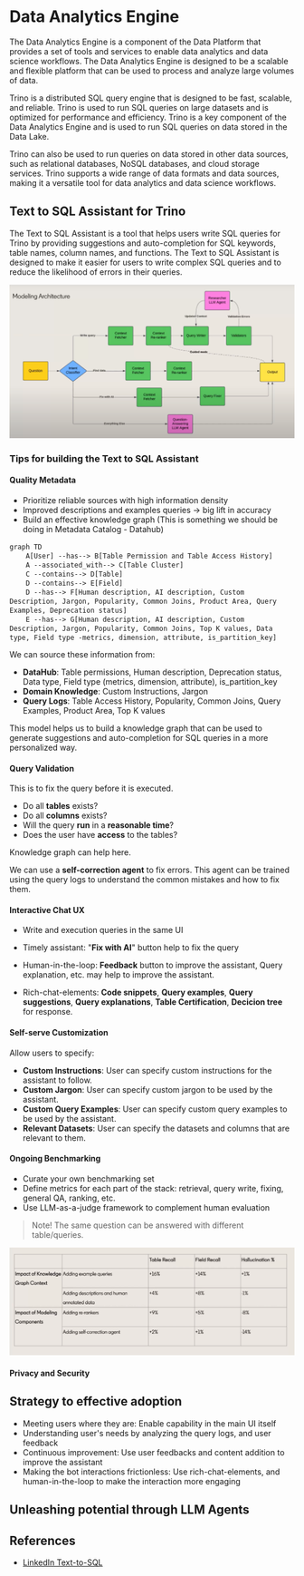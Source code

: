 # Data Analytics Engine

The Data Analytics Engine is a component of the Data Platform that provides a set of tools and services to enable data analytics and data science workflows. The Data Analytics Engine is designed to be a scalable and flexible platform that can be used to process and analyze large volumes of data.

Trino is a distributed SQL query engine that is designed to be fast, scalable, and reliable. Trino is used to run SQL queries on large datasets and is optimized for performance and efficiency. Trino is a key component of the Data Analytics Engine and is used to run SQL queries on data stored in the Data Lake.

Trino can also be used to run queries on data stored in other data sources, such as relational databases, NoSQL databases, and cloud storage services. Trino supports a wide range of data formats and data sources, making it a versatile tool for data analytics and data science workflows.


## Text to SQL Assistant for Trino

The Text to SQL Assistant is a tool that helps users write SQL queries for Trino by providing suggestions and auto-completion for SQL keywords, table names, column names, and functions. The Text to SQL Assistant is designed to make it easier for users to write complex SQL queries and to reduce the likelihood of errors in their queries.

![Text to SQL Assistant](src/main/resources/Text-to-SQL.png)

### Tips for building the Text to SQL Assistant

#### Quality Metadata

* Prioritize reliable sources with high information density
* Improved descriptions and examples queries -> big lift in accuracy
* Build an effective knowledge graph (This is something we should be doing in Metadata Catalog - Datahub)

```mermaid
graph TD
    A[User] --has--> B[Table Permission and Table Access History]
    A --associated_with--> C[Table Cluster]
    C --contains--> D[Table]
    D --contains--> E[Field]
    D --has--> F[Human description, AI description, Custom Description, Jargon, Popularity, Common Joins, Product Area, Query Examples, Deprecation status]
    E --has--> G[Human description, AI description, Custom Description, Jargon, Popularity, Common Joins, Top K values, Data type, Field type -metrics, dimension, attribute, is_partition_key]
```

We can source these information from:
* **DataHub**: Table permissions, Human description, Deprecation status, Data type, Field type (metrics, dimension, attribute), is_partition_key 
* **Domain Knowledge**: Custom Instructions, Jargon 
* **Query Logs**: Table Access History, Popularity, Common Joins, Query Examples, Product Area, Top K values

This model helps us to build a knowledge graph that can be used to generate suggestions and auto-completion for SQL queries in a more personalized way.

#### Query Validation

This is to fix the query before it is executed.
* Do all **tables** exists?
* Do all **columns** exists?
* Will the query **run** in a **reasonable time**?
* Does the user have **access** to the tables?

Knowledge graph can help here.

We can use a **self-correction agent** to fix errors. This agent can be trained using the query logs to understand the common mistakes and how to fix them.

#### Interactive Chat UX

* Write and execution queries in the same UI

* Timely assistant: "**Fix with AI**" button help to fix the query
* Human-in-the-loop: **Feedback** button to improve the assistant, Query explanation, etc. may help to improve the assistant.
* Rich-chat-elements: **Code snippets**, **Query examples**, **Query suggestions**, **Query explanations**, **Table Certification**, **Decicion tree** for response.

#### Self-serve Customization

Allow users to specify:
* **Custom Instructions**: User can specify custom instructions for the assistant to follow.
* **Custom Jargon**: User can specify custom jargon to be used by the assistant.
* **Custom Query Examples**: User can specify custom query examples to be used by the assistant.
* **Relevant Datasets**: User can specify the datasets and columns that are relevant to them.

#### Ongoing Benchmarking

* Curate your own benchmarking set
* Define metrics for each part of the stack: retrieval, query write, fixing, general QA, ranking, etc.
* Use LLM-as-a-judge framework to complement human evaluation 

> Note! The same question can be answered with different table/queries.

![benchmarking](src/main/resources/Benchmarking_experiments.png)

#### Privacy and Security

## Strategy to effective adoption

* Meeting users where they are: Enable capability in the main UI itself
* Understanding user's needs by analyzing the query logs, and user feedback
* Continuous improvement: Use user feedbacks and content addition to improve the assistant
* Making the bot interactions frictionless: Use rich-chat-elements, and human-in-the-loop to make the interaction more engaging

## Unleashing potential through LLM Agents


## References

* [LinkedIn Text-to-SQL](https://www.youtube.com/watch?v=rl4GLNEVkjo)
